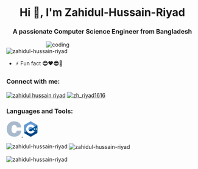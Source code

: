 <h1 align="center">Hi 👋, I'm Zahidul-Hussain-Riyad</h1>
<h3 align="center">A passionate Computer Science Engineer from Bangladesh</h3>

<img align="right" alt="coding" width="400" src="https://camo.githubusercontent.com/4d9f5ecceb711eec6e2018f38a5677dc657c9738d4a65ba3b928c41c0a45b439/68747470733a2f2f6d69726f2e6d656469756d2e636f6d2f6d61782f313336302f302a37513379765349765f7430696f4a2d5a2e676966">

<p align="left"> <img src="https://komarev.com/ghpvc/?username=zahidul-hussain-riyad&label=Profile%20views&color=0e75b6&style=flat" alt="zahidul-hussain-riyad" /> </p>

- ⚡ Fun fact **😊❤️😎🥸**

<h3 align="left">Connect with me:</h3>
<p align="left">
<a href="https://fb.com/zahidul hussain riyad" target="blank"><img align="center" src="https://raw.githubusercontent.com/rahuldkjain/github-profile-readme-generator/master/src/images/icons/Social/facebook.svg" alt="zahidul hussain riyad" height="30" width="40" /></a>
<a href="https://instagram.com/zh_riyad1616" target="blank"><img align="center" src="https://raw.githubusercontent.com/rahuldkjain/github-profile-readme-generator/master/src/images/icons/Social/instagram.svg" alt="zh_riyad1616" height="30" width="40" /></a>
</p>

<h3 align="left">Languages and Tools:</h3>
<p align="left"> <a href="https://www.cprogramming.com/" target="_blank" rel="noreferrer"> <img src="https://raw.githubusercontent.com/devicons/devicon/master/icons/c/c-original.svg" alt="c" width="40" height="40"/> </a> <a href="https://www.w3schools.com/cpp/" target="_blank" rel="noreferrer"> <img src="https://raw.githubusercontent.com/devicons/devicon/master/icons/cplusplus/cplusplus-original.svg" alt="cplusplus" width="40" height="40"/> </a> </p>

<p><img align="left" src="https://github-readme-stats.vercel.app/api/top-langs?username=zahidul-hussain-riyad&show_icons=true&locale=en&layout=compact" alt="zahidul-hussain-riyad" /></p>

<p>&nbsp;<img align="center" src="https://github-readme-stats.vercel.app/api?username=zahidul-hussain-riyad&show_icons=true&locale=en" alt="zahidul-hussain-riyad" /></p>

<p><img align="center" src="https://github-readme-streak-stats.herokuapp.com/?user=zahidul-hussain-riyad&" alt="zahidul-hussain-riyad" /></p>


